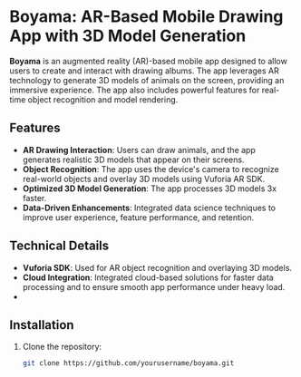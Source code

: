 # Boyama: AR-Based Mobile Drawing App with 3D Model Generation

**Boyama** is an augmented reality (AR)-based mobile app designed to allow users to create and interact with drawing albums. The app leverages AR technology to generate 3D models of animals on the screen, providing an immersive experience. The app also includes powerful features for real-time object recognition and model rendering.

## Features

- **AR Drawing Interaction**: Users can draw animals, and the app generates realistic 3D models that appear on their screens.
- **Object Recognition**: The app uses the device's camera to recognize real-world objects and overlay 3D models using Vuforia AR SDK.
- **Optimized 3D Model Generation**: The app processes 3D models 3x faster.
- **Data-Driven Enhancements**: Integrated data science techniques to improve user experience, feature performance, and retention.

## Technical Details

- **Vuforia SDK**: Used for AR object recognition and overlaying 3D models.
- **Cloud Integration**: Integrated cloud-based solutions for faster data processing and to ensure smooth app performance under heavy load.
- 
## Installation

1. Clone the repository:
   ```bash
   git clone https://github.com/yourusername/boyama.git
